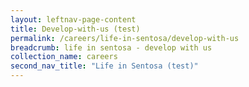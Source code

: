 ```yaml
---
layout: leftnav-page-content
title: Develop-with-us (test)
permalink: /careers/life-in-sentosa/develop-with-us
breadcrumb: life in sentosa - develop with us
collection_name: careers
second_nav_title: "Life in Sentosa (test)"
---
```

